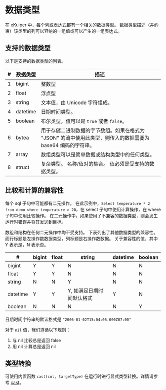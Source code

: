 # 数据类型

在 eKuiper 中，每个列或表达式都有一个相关的数据类型。 数据类型描述（并约束）该类型的列可以容纳的一组值或可以产生的一组表达式。

## 支持的数据类型

以下是支持的数据类型的列表。

| # | 数据类型     | 描述                                                             |
|---|----------|----------------------------------------------------------------|
| 1 | bigint   | 整数型                                                            |
| 2 | float    | 浮点型                                                            |
| 3 | string   | 文本值，由 Unicode 字符组成。                                            |
| 4 | datetime | 日期时间类型。                                                        |
| 5 | boolean  | 布尔类型，值可以是 `true` 或者 `false`。                                    |
| 6 | bytea    | 用于存储二进制数据的字节数组。如果在格式为 "JSON" 的流中使用此类型，则传入的数据需要为 base64 编码的字符串。 |
| 7 | array    | 数组类型可以是简单数据或结构类型中的任何类型。                                        |
| 8 | struct   | 复杂类型。 名称/值对的集合。 值必须是受支持的数据类型。                                  |

## 比较和计算的兼容性

每个 sql 子句中可能都有二元操作。 在此示例中，`Select temperature * 2 from demo where temperature > 20`，在 select 子句中使用计算操作，在 where 子句中使用比较操作。 在二元操作中，如果使用了不兼容的数据类型，则会发生运行时错误并将其发送到目标。

数组和结构在任何二元操作中均不受支持。 下表列出了其他数据类型的兼容性。 而行标题是左操作数数据类型，列标题是右操作数数据。 关于兼容性的值，其中 Y 表示是，N 表示否。

| #        | bigint | float | string         | datetime | boolean |
|----------|--------|-------|----------------|----------|---------|
| bigint   | Y      | Y     | N              | N        | N       |
| float    | Y      | Y     | N              | N        | N       |
| string   | N      | N     | Y              | N        | N       |
| datetime | Y      | Y     | Y, 如满足日期时间默认格式 | Y        | N       |
| boolean  | N      | N     | N              | N        | Y       |

日期时间字符串的默认格式是 `"2006-01-02T15:04:05.000Z07:00"`

对于 `nil` 值，我们遵循以下规则：

1. 与 nil 比较总是返回 false
2. 用 nil 计算总是返回 nil

## 类型转换

可使用内置函数 `cast(col, targetType)` 在运行时进行显式类型转换。详情请参考 [cast](./functions/transform_functions.md)。
